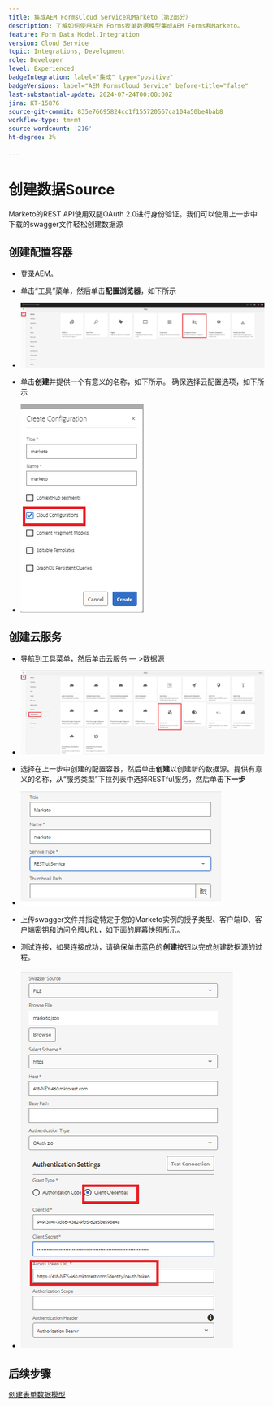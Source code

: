 ```yaml
---
title: 集成AEM FormsCloud Service和Marketo（第2部分）
description: 了解如何使用AEM Forms表单数据模型集成AEM Forms和Marketo。
feature: Form Data Model,Integration
version: Cloud Service
topic: Integrations, Development
role: Developer
level: Experienced
badgeIntegration: label="集成" type="positive"
badgeVersions: label="AEM FormsCloud Service" before-title="false"
last-substantial-update: 2024-07-24T00:00:00Z
jira: KT-15876
source-git-commit: 835e76695824cc1f155720567ca104a50be4bab8
workflow-type: tm+mt
source-wordcount: '216'
ht-degree: 3%

---
```


# 创建数据Source

Marketo的REST API使用双腿OAuth 2.0进行身份验证。我们可以使用上一步中下载的swagger文件轻松创建数据源

## 创建配置容器

* 登录AEM。
* 单击“工具”菜单，然后单击&#x200B;**配置浏览器**，如下所示

* ![工具菜单](assets/datasource3.png)

* 单击&#x200B;**创建**&#x200B;并提供一个有意义的名称，如下所示。 确保选择云配置选项，如下所示

* ![配置容器](assets/datasource4.png)

## 创建云服务

* 导航到工具菜单，然后单击云服务 — >数据源

* ![云服务](assets/datasource5.png)

* 选择在上一步中创建的配置容器，然后单击&#x200B;**创建**&#x200B;以创建新的数据源。提供有意义的名称，从“服务类型”下拉列表中选择RESTful服务，然后单击&#x200B;**下一步**
* ![新数据源](assets/datasource6.png)

* 上传swagger文件并指定特定于您的Marketo实例的授予类型、客户端ID、客户端密钥和访问令牌URL，如下面的屏幕快照所示。

* 测试连接，如果连接成功，请确保单击蓝色的&#x200B;**创建**&#x200B;按钮以完成创建数据源的过程。

* ![数据源配置](assets/datasource1.png)


## 后续步骤

[创建表单数据模型](./part3.md)
